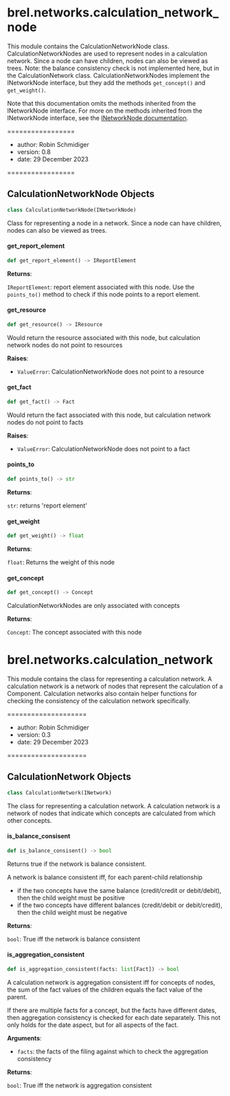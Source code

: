 <a id="brel.networks.calculation_network_node"></a>

# brel.networks.calculation\_network\_node

This module contains the CalculationNetworkNode class.
CalculationNetworkNodes are used to represent nodes in a calculation network.
Since a node can have children, nodes can also be viewed as trees.
Note: the balance consistency check is not implemented here, but in the CalculationNetwork class.
CalculationNetworkNodes implement the INetworkNode interface, but they add the methods `get_concept()` and `get_weight()`.

Note that this documentation omits the methods inherited from the INetworkNode interface.
For more on the methods inherited from the INetworkNode interface, see the [INetworkNode documentation](./network-nodes.md).

=================

- author: Robin Schmidiger
- version: 0.8
- date: 29 December 2023

=================

<a id="brel.networks.calculation_network_node.CalculationNetworkNode"></a>

## CalculationNetworkNode Objects

```python
class CalculationNetworkNode(INetworkNode)
```

Class for representing a node in a network.
Since a node can have children, nodes can also be viewed as trees.

<a id="brel.networks.calculation_network_node.CalculationNetworkNode.get_report_element"></a>

#### get\_report\_element

```python
def get_report_element() -> IReportElement
```

**Returns**:

`IReportElement`: report element associated with this node.
Use the `points_to()` method to check if this node points to a report element.

<a id="brel.networks.calculation_network_node.CalculationNetworkNode.get_resource"></a>

#### get\_resource

```python
def get_resource() -> IResource
```

Would return the resource associated with this node, but calculation network nodes do not point to resources

**Raises**:

- `ValueError`: CalculationNetworkNode does not point to a resource

<a id="brel.networks.calculation_network_node.CalculationNetworkNode.get_fact"></a>

#### get\_fact

```python
def get_fact() -> Fact
```

Would return the fact associated with this node, but calculation network nodes do not point to facts

**Raises**:

- `ValueError`: CalculationNetworkNode does not point to a fact

<a id="brel.networks.calculation_network_node.CalculationNetworkNode.points_to"></a>

#### points\_to

```python
def points_to() -> str
```

**Returns**:

`str`: returns 'report element'

<a id="brel.networks.calculation_network_node.CalculationNetworkNode.get_weight"></a>

#### get\_weight

```python
def get_weight() -> float
```

**Returns**:

`float`: Returns the weight of this node

<a id="brel.networks.calculation_network_node.CalculationNetworkNode.get_concept"></a>

#### get\_concept

```python
def get_concept() -> Concept
```

CalculationNetworkNodes are only associated with concepts

**Returns**:

`Concept`: The concept associated with this node

<a id="brel.networks.calculation_network"></a>

# brel.networks.calculation\_network

This module contains the class for representing a calculation network.
A calculation network is a network of nodes that represent the calculation of a Component.
Calculation networks also contain helper functions for checking the consistency of the calculation network specifically.

====================

- author: Robin Schmidiger
- version: 0.3
- date: 29 December 2023

====================

<a id="brel.networks.calculation_network.CalculationNetwork"></a>

## CalculationNetwork Objects

```python
class CalculationNetwork(INetwork)
```

The class for representing a calculation network.
A calculation network is a network of nodes that indicate which concepts are calculated from which other concepts.

<a id="brel.networks.calculation_network.CalculationNetwork.is_balance_consisent"></a>

#### is\_balance\_consisent

```python
def is_balance_consisent() -> bool
```

Returns true if the network is balance consistent.

A network is balance consistent iff, for each parent-child relationship
- if the two concepts have the same balance (credit/credit or debit/debit), then the child weight must be positive
- if the two concepts have different balances (credit/debit or debit/credit), then the child weight must be negative

**Returns**:

`bool`: True iff the network is balance consistent

<a id="brel.networks.calculation_network.CalculationNetwork.is_aggregation_consistent"></a>

#### is\_aggregation\_consistent

```python
def is_aggregation_consistent(facts: list[Fact]) -> bool
```

A calculation network is aggregation consistent iff for concepts of nodes, the sum of the fact values of the children equals the fact value of the parent.

If there are multiple facts for a concept, but the facts have different dates, then aggregation consistency is checked for each date separately.
This not only holds for the date aspect, but for all aspects of the fact.

**Arguments**:

- `facts`: the facts of the filing against which to check the aggregation consistency

**Returns**:

`bool`: True iff the network is aggregation consistent

